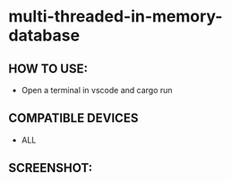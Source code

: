 # multi-threaded-in-memory-database
## HOW TO USE:
- Open a terminal in vscode and cargo run
## COMPATIBLE DEVICES
- ALL
## SCREENSHOT:
  
      
      
